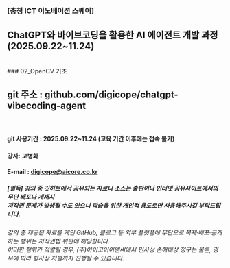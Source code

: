 ###  [충청 ICT 이노베이션 스퀘어]
##  ChatGPT와 바이브코딩을 활용한 AI 에이전트 개발 과정 (2025.09.22~11.24)
<br>
### 02_OpenCV 기초

## git 주소 :   github.com/digicope/chatgpt-vibecoding-agent
<br>


#### git 사용기간 : 2025.09.22~11.24 (교육 기간 이후에는 접속 불가)


#### 강사: 고병화
#### E-mail : digicope@aicore.co.kr


##### [필독] 강의 중 깃허브에서 공유되는 자료나 소스는 출판이나 인터넷 공유사이트에서의 무단 배포나 게재시 <br> 저작권 문제가 발생될 수도 있으니 학습을 위한 개인적 용도로만 사용해주시길 부탁드립니다.   
###### 강의 중 제공된 자료를 개인 GitHub, 블로그 등 외부 플랫폼에 무단으로 복제·배포·공개하는 행위는 저작권법 위반에 해당합니다.  <br>  이러한 행위가 적발될 경우, (주)아이코어이앤씨에서 민사상 손해배상 청구는 물론, 경우에 따라 형사상 처벌까지 진행될 수 있습니다.
